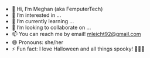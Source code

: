 - 👋 Hi, I’m Meghan (aka FemputerTech)
- 👀 I’m interested in ...
- 🌱 I’m currently learning ...
- 💞️ I’m looking to collaborate on ...
- 📫 You can reach me by email! mleicht92@gmail.com
- 😄 Pronouns: she/her
- ⚡ Fun fact: I love Halloween and all things spooky! 🎃💀👻

<!---
FemputerTech/FemputerTech is a ✨ special ✨ repository because its `README.md` (this file) appears on your GitHub profile.
You can click the Preview link to take a look at your changes.
--->
